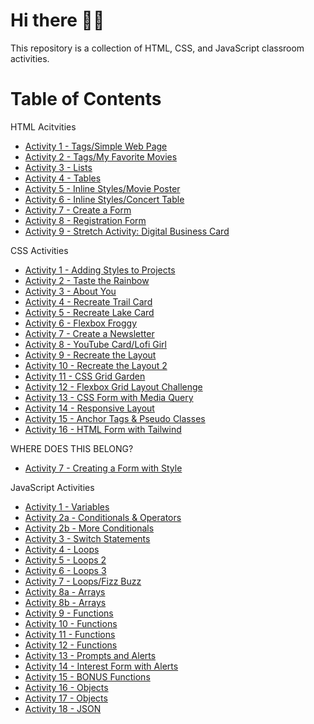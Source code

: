 # Hi there 👋🏼

This repository is a collection of HTML, CSS, and JavaScript classroom activities.
 

# Table of Contents

HTML Acitvities

- [Activity 1 - Tags/Simple Web Page](/Assignments/HTML%20Activities/Activity%201%20-%20Tags/Instructions.md)
- [Activity 2 - Tags/My Favorite Movies](/Assignments/HTML%20Activities/Activity%202%20-%20Favorite%20Movies/Instructions.md)
- [Activity 3 - Lists](/Assignments/HTML%20Activities/Activity%203%20-%20Lists/Instructions.md)
- [Activity 4 - Tables](/Assignments/HTML%20Activities/Activity%204%20-%20Tables/Instructions.md)
- [Activity 5 - Inline Styles/Movie Poster](/Assignments/HTML%20Activities/Activity%205%20-%20Movie%20Poster/Instructions.md)
- [Activity 6 - Inline Styles/Concert Table](/Assignments/HTML%20Activities/Activity%206%20-%20Concert%20Table/Instructions.md)
- [Activity 7 - Create a Form](/Assignments/HTML%20Activities/Activity%207%20-%20Create%20a%20Form/Instructions.md)
- [Activity 8 - Registration Form](/Assignments/HTML%20Activities/Activity%208%20-%20Registration%20Form/Instructions.md)
- [Activity 9 - Stretch Activity: Digital Business Card](/Assignments/HTML%20Activities/Activity%209%20-%20Business%20Card/Instructions.md)

CSS Activities

- [Activity 1 - Adding Styles to Projects](/Assignments/CSS%20Activities/Activity%201%20-%20Styles/Instructions.md)
- [Activity 2 - Taste the Rainbow](/Assignments/CSS%20Activities/Activity%202%20-%20Rainbow/Instructions.md)
- [Activity 3 - About You](/Assignments/CSS%20Activities/Activity%204%20-%20About%20You/Instructions.md)
- [Activity 4 - Recreate Trail Card](/Assignments/CSS%20Activities/Activity%204%20-%20Trail%20Card/Instructions.md)
- [Activity 5 - Recreate Lake Card](/Assignments/CSS%20Activities/Activity%205%20-%20Lake%20Card/Instructions.md)
- [Activity 6 - Flexbox Froggy](/Assignments/CSS%20Activities/Activity%206%20-%20Flexbox%20Froggy/Instructions.md)
- [Activity 7 - Create a Newsletter](/Assignments/CSS%20Activities/Activity%207%20-%20Newsletter/Instructions.md)
- [Activity 8 - YouTube Card/Lofi Girl](/Assignments/CSS%20Activities/Activity%208%20-%20YouTube%20Card/Instructions.md)
- [Activity 9 - Recreate the Layout](/Assignments/CSS%20Activities/Activity%209%20-%20Flex%20Layout/Instructions.md)
- [Activity 10 - Recreate the Layout 2](/Assignments/CSS%20Activities/Activity%2010%20-%20Flex%20Layout%202/instructions.md)
- [Activity 11 - CSS Grid Garden](/Assignments/CSS%20Activities/Activity%2012%20-%20Grid%20Garden/instructions.md)
- [Activity 12 - Flexbox Grid Layout Challenge](/Assignments/CSS%20Activities/Activity%2013%20-%20Grid%20Layout/Instructions.md)
- [Activity 13 - CSS Form with Media Query](/Assignments/CSS%20Activities/Activity%2013%20-%20Media%20Query/instructions.md)
- [Activity 14 - Responsive Layout](/Assignments/CSS%20Activities/Activity%2014%20-%20Responsive%20Layout/Instructions.md)
- [Activity 15 - Anchor Tags & Pseudo Classes](/Assignments/CSS%20Activities/Activity%2015%20-%20Pseudo%20Classes/Instructions.md)
- [Activity 16 - HTML Form with Tailwind](/Assignments/CSS%20Activities/Activity%2016%20-%20Tailwind/Instructions.md)


WHERE DOES THIS BELONG?
- [Activity 7 - Creating a Form with Style](/Assignments/CSS%20Activities/Activity%207%20-%20Form/Instructions.md)


JavaScript Activities
  
- [Activity 1 - Variables](/Assignments/JavaScript/Activity%201%20-%20Variables/)
- [Activity 2a - Conditionals & Operators](/Assignments/JavaScript/Activity%202a%20-%20Conditionals%20&%20Operators/Instructions.md)
- [Activity 2b - More Conditionals](/Assignments/JavaScript/Activity%202b%20-%20Conditionals/Instructions.md)
- [Activity 3 - Switch Statements](/Assignments/JavaScript/Activity%203%20-%20Switch%20Statements/instructions.md)
- [Activity 4 - Loops](/Assignments/JavaScript/Activity%204%20-%20Loops/instructions.md)
- [Activity 5 - Loops 2](/Assignments/JavaScript/Activity%205%20-%20Loops%202/Instructions.md)
- [Activity 6 - Loops 3](/Assignments/JavaScript/Activity%206%20-%20Loops%203/Instructions.md)
- [Activity 7 - Loops/Fizz Buzz](/Assignments/JavaScript/Activity%207%20-%20FizzBuzz/Instructions.md)
- [Activity 8a - Arrays](/Assignments/JavaScript/Activity%208a%20-%20Arrays/Instructions.md)
- [Activity 8b - Arrays](/Assignments/JavaScript/Activity%208b%20-%20Arrays/Instructions.md)
- [Activity 9 - Functions](/Assignments/JavaScript/Activity%209%20-%20Functions/Instructions.md)
- [Activity 10 - Functions](/Assignments/JavaScript/Activity%2010%20-%20Functions/Instructions.md)
- [Activity 11 - Functions](/Assignments/JavaScript/Activity%2011%20-%20Functions/Instructions.md)
- [Activity 12 - Functions](/Assignments/JavaScript/Activity%2012%20-%20Functions/Instructions.md)
- [Activity 13 - Prompts and Alerts](/Assignments/JavaScript/Activity%2013%20-%20Prompt%20&%20Alert/Instructions.md)
- [Activity 14 - Interest Form with Alerts](/Assignments/JavaScript/Activity%2014%20-%20Forms/Instructions.md)
- [Activity 15 - BONUS Functions](/Assignments/JavaScript/Activity%2015%20-%20Functions%20Bonus/Instructions.md)
- [Activity 16 - Objects](/Assignments/JavaScript/Activity%2016%20-%20Objects/Instructions.md)
- [Activity 17 - Objects](/Assignments/JavaScript/Activity%2017%20-%20Objects/Instructions.md)
- [Activity 18 - JSON](/Assignments/JavaScript/Activity%2018%20-%20JSON/Instructions.md)